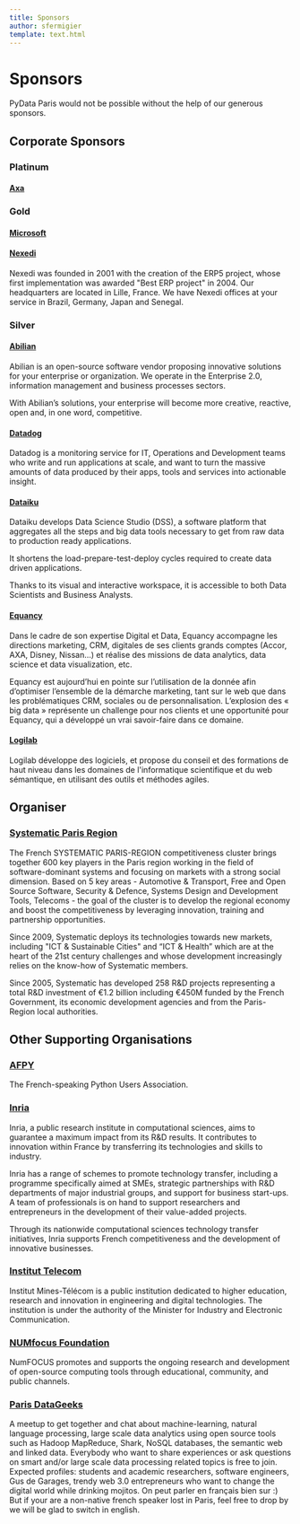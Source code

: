 ```yaml
---
title: Sponsors
author: sfermigier
template: text.html
---
```


# Sponsors

PyData Paris would not be possible without the help of our generous sponsors.


## Corporate Sponsors

### Platinum

#### [Axa](http://www.axa.com/)


### Gold

#### [Microsoft](http://www.microsoft.com/click/services/Redirect2.ashx?CR_CC=200599329)

#### [Nexedi](http://www.nexedi.com/)

Nexedi was founded in 2001 with the creation of the ERP5 project, whose first implementation was awarded "Best ERP project" in 2004. Our headquarters are located in Lille, France. We have Nexedi offices at your service in Brazil, Germany, Japan and Senegal.


### Silver

#### [Abilian](http://www.abilian.com/)

Abilian is an open-source software vendor proposing innovative solutions for your enterprise or organization. We operate in the Enterprise 2.0, information management and business processes sectors.

With Abilian’s solutions, your enterprise will become more creative, reactive, open and, in one word, competitive.


#### [Datadog](http://www.datadoghq.com/)

Datadog is a monitoring service for IT, Operations and Development teams who write and run applications at scale, and want to turn the massive amounts of data produced by their apps, tools and services into actionable insight.


#### [Dataiku](http://www.dataiku.com/)

Dataiku develops Data Science Studio (DSS), a software platform that aggregates all the steps and big data tools necessary to get from raw data to production ready applications.

It shortens the load-prepare-test-deploy cycles required to create data driven applications.

Thanks to its visual and interactive workspace, it is accessible to both Data Scientists and Business Analysts.


#### [Equancy](http://www.equancy.com)

Dans le cadre de son expertise Digital et Data, Equancy accompagne les directions marketing, CRM, digitales de ses clients grands comptes (Accor, AXA, Disney, Nissan…) et réalise des missions de data analytics, data science et data visualization, etc.

Equancy est aujourd’hui en pointe sur l’utilisation de la donnée afin d’optimiser l’ensemble de la démarche marketing, tant sur le web que dans les problématiques CRM, sociales ou de personnalisation. L’explosion des « big data » représente un challenge pour nos clients et une opportunité pour Equancy, qui a développé un vrai savoir-faire dans ce domaine.


#### [Logilab](http://www.logilab.com/)

Logilab développe des logiciels, et propose du conseil et des formations de haut niveau dans les domaines de l'informatique scientifique et du web sémantique, en utilisant des outils et méthodes agiles.


## Organiser

### [Systematic Paris Region](http://www.systematic-paris-region.org/)

The French SYSTEMATIC PARIS-REGION competitiveness cluster brings together 600 key players in the Paris region working in the field of software-dominant systems and focusing on markets with a strong social dimension. Based on 5 key areas - Automotive & Transport, Free and Open Source Software, Security & Defence, Systems Design and Development Tools, Telecoms - the goal of the cluster is to develop the regional economy and boost the competitiveness by leveraging innovation, training and partnership opportunities.

Since 2009, Systematic deploys its technologies towards new markets, including "ICT & Sustainable Cities" and “ICT & Health” which are at the heart of the 21st century challenges and whose development increasingly relies on the know-how of Systematic members.

Since 2005, Systematic has developed 258 R&D projects representing a total R&D investment of €1.2 billion including €450M funded by the French Government, its economic development agencies and from the Paris-Region local authorities.


## Other Supporting Organisations

### [AFPY](http://www.afpy.org/)

The French-speaking Python Users Association.
 

### [Inria](http://www.inria.fr/)

Inria, a public research institute in computational sciences, aims to guarantee a maximum impact from its R&D results. It contributes to innovation within France by transferring its technologies and skills to industry.

Inria has a range of schemes to promote technology transfer, including a programme specifically aimed at SMEs, strategic partnerships with R&D departments of major industrial groups, and support for business start-ups. A team of professionals is on hand to support researchers and entrepreneurs in the development of their value-added projects.

Through its nationwide computational sciences technology transfer initiatives, Inria supports French competitiveness and the development of innovative businesses.


### [Institut Telecom]()

Institut Mines-Télécom is a public institution dedicated to higher education, research and innovation in engineering and digital technologies. The institution is under the authority of the Minister for Industry and Electronic Communication.

### [NUMfocus Foundation](http://www.numfocus.org/)

NumFOCUS promotes and supports the ongoing research and development of open-source computing tools through educational, community, and public channels.


### [Paris DataGeeks](http://www.meetup.com/Paris-Datageeks/)
 
A meetup to get together and chat about machine-learning, natural language processing, large scale data analytics using open source tools such as Hadoop MapReduce, Shark, NoSQL databases, the semantic web and linked data. Everybody who want to share experiences or ask questions on smart and/or large scale data processing related topics is free to join. Expected profiles: students and academic researchers, software engineers, Gus de Garages, trendy web 3.0 entrepreneurs who want to change the digital world while drinking mojitos. On peut parler en français bien sur :) But if your are a non-native french speaker lost in Paris, feel free to drop by we will be glad to switch in english.

